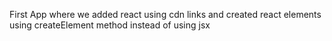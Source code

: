 First App where we added react using cdn links and created react elements using createElement method instead of using jsx
